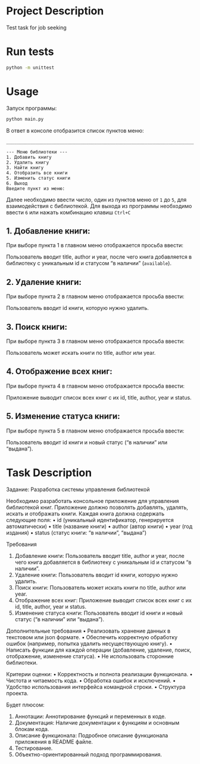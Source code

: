 # Project Description

Test task for job seeking

# Run tests

```bash
python -m unittest
```

# Usage

Запуск программы:

```bash
python main.py
```

В ответ в консоле отобразится список пунктов меню:

```text
________________________________________________________________________________

--- Меню библиотеки ---
1. Добавить книгу
2. Удалить книгу
3. Найти книгу
4. Отобразить все книги
5. Изменить статус книги
6. Выход
Введите пункт из меню:
```

Далее необходимо ввести число, один из пунктов меню от `1` до `5`, для взаимодействия с библиотекой.
Для выхода из программы необходимо ввести `6` или нажать комбинацию клавиш `Ctrl+C`

## 1. Добавление книги:

При выборе пункта 1 в главном меню отображается просьба ввести:

Пользователь вводит title, author и year, после чего книга добавляется в библиотеку
    с уникальным id и статусом “в наличии” (`available`).

## 2. Удаление книги:

При выборе пункта 2 в главном меню отображается просьба ввести:

Пользователь вводит id книги, которую нужно удалить.

## 3. Поиск книги:

При выборе пункта 3 в главном меню отображается просьба ввести:

Пользователь может искать книги по title, author или year.

## 4. Отображение всех книг:

При выборе пункта 4 в главном меню отображается просьба ввести:

Приложение выводит список всех книг с их id, title, author, year и status.

## 5. Изменение статуса книги:

При выборе пункта 5 в главном меню отображается просьба ввести:

Пользователь вводит id книги и новый статус (“в наличии” или “выдана”).


# Task Description

Задание: Разработка системы управления библиотекой

Необходимо разработать консольное приложение для управления библиотекой книг.
Приложение должно позволять добавлять, удалять, искать и отображать книги. Каждая книга должна содержать следующие поля:
 • id (уникальный идентификатор, генерируется автоматически)
 • title (название книги)
 • author (автор книги)
 • year (год издания)
 • status (статус книги: “в наличии”, “выдана”)

Требования
 1. Добавление книги: Пользователь вводит title, author и year, после чего книга добавляется в библиотеку
    с уникальным id и статусом “в наличии”.
 2. Удаление книги: Пользователь вводит id книги, которую нужно удалить.
 3. Поиск книги: Пользователь может искать книги по title, author или year.
 4. Отображение всех книг: Приложение выводит список всех книг с их id, title, author, year и status.
 5. Изменение статуса книги: Пользователь вводит id книги и новый статус (“в наличии” или “выдана”).

Дополнительные требования
 • Реализовать хранение данных в текстовом или json формате.
 • Обеспечить корректную обработку ошибок (например, попытка удалить несуществующую книгу).
 • Написать функции для каждой операции (добавление, удаление, поиск, отображение, изменение статуса).
 • Не использовать сторонние библиотеки.

Критерии оценки:
 • Корректность и полнота реализации функционала.
 • Чистота и читаемость кода.
 • Обработка ошибок и исключений.
 • Удобство использования интерфейса командной строки.
 • Структура проекта.

Будет плюсом:
1. Аннотации: Аннотирование функций и переменных в коде.
2. Документация: Наличие документации к функциям и основным блокам кода.
3. Описание функционала: Подробное описание функционала приложения в README файле.
4. Тестирование.
5. Объектно-ориентированный подход программирования.
